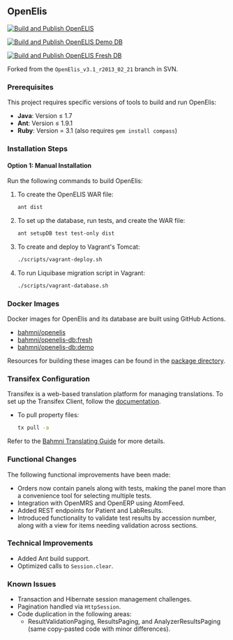 ## OpenElis

[![Build and Publish OpenELIS](https://github.com/Bahmni/OpenElis/actions/workflows/build_publish_openelis.yml/badge.svg)](https://github.com/Bahmni/OpenElis/actions/workflows/build_publish_openelis.yml)

[![Build and Publish OpenELIS Demo DB](https://github.com/Bahmni/OpenElis/actions/workflows/build_publish_openelis_demoDB.yml/badge.svg)](https://github.com/Bahmni/OpenElis/actions/workflows/build_publish_openelis_demoDB.yml)

[![Build and Publish OpenELIS Fresh DB](https://github.com/Bahmni/OpenElis/actions/workflows/build_publish_openelis_freshDB.yml/badge.svg)](https://github.com/Bahmni/OpenElis/actions/workflows/build_publish_openelis_freshDB.yml)

Forked from the `OpenElis_v3.1_r2013_02_21` branch in SVN.

### Prerequisites

This project requires specific versions of tools to build and run OpenElis:

- **Java**: Version ≤ 1.7  
- **Ant**: Version ≤ 1.9.1  
- **Ruby**: Version = 3.1 (also requires `gem install compass`)

### Installation Steps

#### Option 1: Manual Installation

Run the following commands to build OpenElis:

1. To create the OpenELIS WAR file:
   ```bash
   ant dist
   ```
2. To set up the database, run tests, and create the WAR file:
   ```bash
   ant setupDB test test-only dist
   ```
3. To create and deploy to Vagrant's Tomcat:
   ```bash
   ./scripts/vagrant-deploy.sh
   ```
4. To run Liquibase migration script in Vagrant:
   ```bash
   ./scripts/vagrant-database.sh
   ```

### Docker Images

Docker images for OpenElis and its database are built using GitHub Actions.

- [bahmni/openelis](https://hub.docker.com/r/bahmni/openelis/tags)
- [bahmni/openelis-db:fresh](https://hub.docker.com/r/bahmni/openelis-db/tags)
- [bahmni/openelis-db:demo](https://hub.docker.com/r/bahmni/openelis-db/tags)

Resources for building these images can be found in the [package directory](/package).

### Transifex Configuration

Transifex is a web-based translation platform for managing translations. To set up the Transifex Client, follow the [documentation](http://docs.transifex.com/client/config/#transifexrc).

- To pull property files:
  ```bash
  tx pull -a
  ```
Refer to the [Bahmni Translating Guide](https://bahmni.atlassian.net/wiki/display/BAH/Translating+Bahmni) for more details.

### Functional Changes

The following functional improvements have been made:

- Orders now contain panels along with tests, making the panel more than a convenience tool for selecting multiple tests.
- Integration with OpenMRS and OpenERP using AtomFeed.
- Added REST endpoints for Patient and LabResults.
- Introduced functionality to validate test results by accession number, along with a view for items needing validation across sections.

### Technical Improvements

- Added Ant build support.
- Optimized calls to `Session.clear`.

### Known Issues

- Transaction and Hibernate session management challenges.
- Pagination handled via `HttpSession`.
- Code duplication in the following areas:
  - ResultValidationPaging, ResultsPaging, and AnalyzerResultsPaging (same copy-pasted code with minor differences).

